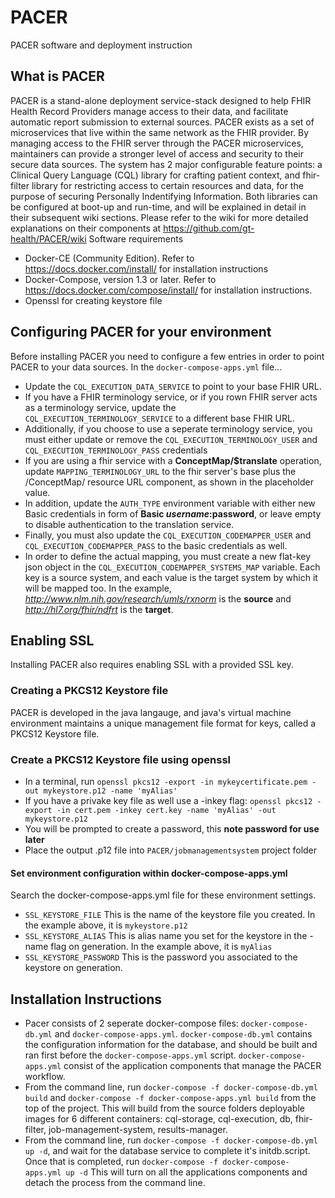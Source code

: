 # PACER
PACER software and deployment instruction
## What is PACER
PACER is a stand-alone deployment service-stack designed to help FHIR Health Record Providers manage access to their data, and facilitate automatic report submission to external sources.
PACER exists as a set of microservices that live within the same network as the FHIR provider. By managing access to the FHIR server through the PACER microservices, maintainers can provide a stronger level of access and security to their secure data sources.
The system has 2 major configurable feature points: a Clinical Query Language (CQL) library for crafting patient context, and fhir-filter library for restricting access to certain resources and data, for the purpose of securing Personally Indentifying Information. Both libraries can be configured at boot-up and run-time, and will be explained in detail in their subsequent wiki sections. Please refer to the wiki for more detailed explanations on their components at https://github.com/gt-health/PACER/wiki
Software requirements
* Docker-CE (Community Edition). Refer to https://docs.docker.com/install/ for installation instructions
* Docker-Compose, version 1.3 or later. Refer to https://docs.docker.com/compose/install/ for installation instructions.
* Openssl for creating keystore file
## Configuring PACER for your environment
Before installing PACER you need to configure a few entries in order to point PACER to your data sources.
In the ```docker-compose-apps.yml``` file...
* Update the ```CQL_EXECUTION_DATA_SERVICE``` to point to your base FHIR URL.
* If you have a FHIR terminology service, or if you rown FHIR server acts as a terminology service, update the ```CQL_EXECUTION_TERMINOLOGY_SERVICE``` to a different base FHIR URL.
* Additionally, if you choose to use a seperate terminology service, you must either update or remove the ```CQL_EXECUTION_TERMINOLOGY_USER``` and ```CQL_EXECUTION_TERMINOLOGY_PASS``` credentials
* If you are using a fhir service with a **ConceptMap/$translate** operation, update ```MAPPING_TERMINOLOGY_URL``` to the fhir server's base plus the /ConceptMap/ resource URL component, as shown in the placeholder value.
* In addition, update the ```AUTH_TYPE``` environment variable with either new Basic credentials in form of **Basic $username:$password**, or leave empty to disable authentication to the translation service.
* Finally, you must also update the ```CQL_EXECUTION_CODEMAPPER_USER``` and ```CQL_EXECUTION_CODEMAPPER_PASS``` to the basic credentials as well.
* In order to define the actual mapping, you must create a new flat-key json object in the ```CQL_EXECUTION_CODEMAPPER_SYSTEMS_MAP``` variable. Each key is a source system, and each value is the target system by which it will be mapped too. In the example, *http://www.nlm.nih.gov/research/umls/rxnorm* is the **source** and *http://hl7.org/fhir/ndfrt* is the **target**.
## Enabling SSL
Installing PACER also requires enabling SSL with a provided SSL key.
### Creating a PKCS12 Keystore file
PACER is developed in the java langauge, and java's virtual machine environment maintains a unique management file format for keys, called a PKCS12 Keystore file.
### Create a PKCS12 Keystore file using openssl
* In a terminal, run ```openssl pkcs12 -export -in mykeycertificate.pem -out mykeystore.p12 -name 'myAlias'```
* If you have a privake key file as well use a -inkey flag: ```openssl pkcs12 -export -in cert.pem -inkey cert.key -name 'myAlias' -out mykeystore.p12```
* You will be prompted to create a password, this **note password for use later**
* Place the output .p12 file into ```PACER/jobmanagementsystem``` project folder
#### Set environment configuration within docker-compose-apps.yml
Search the docker-compose-apps.yml file for these environment settings.
* ```SSL_KEYSTORE_FILE``` This is the name of the keystore file you created. In the example above, it is ```mykeystore.p12```
* ```SSL_KEYSTORE_ALIAS``` This is alias name you set for the keystore in the -name flag on generation. In the example above, it is ```myAlias```
* ```SSL_KEYSTORE_PASSWORD``` This is the password you associated to the keystore on generation.

## Installation Instructions
* Pacer consists of 2 seperate docker-compose files: ```docker-compose-db.yml``` and ```docker-compose-apps.yml```. ```docker-compose-db.yml``` contains the configuration information for the database, and should be built and ran first before the ```docker-compose-apps.yml``` script. ```docker-compose-apps.yml``` consist of the application components that manage the PACER workflow.
* From the command line, run ```docker-compose -f docker-compose-db.yml build``` and ```docker-compose -f docker-compose-apps.yml build``` from the top of the project. This will build from the source folders deployable images for 6 different containers: cql-storage, cql-execution, db, fhir-filter, job-management-system, results-manager.
* From the command line, run ```docker-compose -f docker-compose-db.yml up -d```, and wait for the database service to complete it's initdb.script. Once that is completed, run ```docker-compose -f docker-compose-apps.yml up -d``` This will turn on all the applications components and detach the process from the command line.
